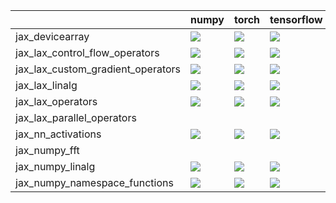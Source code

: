 |                                   | numpy                                                                                                                                                                  | torch                                                                                                                                                                  | tensorflow                                                                                                                                                             | jax                                                                                                                                                                    |
|:----------------------------------|:-----------------------------------------------------------------------------------------------------------------------------------------------------------------------|:-----------------------------------------------------------------------------------------------------------------------------------------------------------------------|:-----------------------------------------------------------------------------------------------------------------------------------------------------------------------|:-----------------------------------------------------------------------------------------------------------------------------------------------------------------------|
| jax_devicearray                   | <a href="https://github.com/unifyai/ivy/actions/runs/3520969183" rel="noopener noreferrer" target="_blank"><img src=https://img.shields.io/badge/-failure-red></a>     | <a href="https://github.com/unifyai/ivy/actions/runs/3520969183" rel="noopener noreferrer" target="_blank"><img src=https://img.shields.io/badge/-failure-red></a>     | <a href="https://github.com/unifyai/ivy/actions/runs/3520969183" rel="noopener noreferrer" target="_blank"><img src=https://img.shields.io/badge/-failure-red></a>     | <a href="https://github.com/unifyai/ivy/actions/runs/3520969183" rel="noopener noreferrer" target="_blank"><img src=https://img.shields.io/badge/-failure-red></a>     |
| jax_lax_control_flow_operators    | <a href="https://github.com/unifyai/ivy/actions/runs/3467605051" rel="noopener noreferrer" target="_blank"><img src=https://img.shields.io/badge/-success-success></a> | <a href="https://github.com/unifyai/ivy/actions/runs/3467605051" rel="noopener noreferrer" target="_blank"><img src=https://img.shields.io/badge/-success-success></a> | <a href="https://github.com/unifyai/ivy/actions/runs/3467605051" rel="noopener noreferrer" target="_blank"><img src=https://img.shields.io/badge/-success-success></a> | <a href="https://github.com/unifyai/ivy/actions/runs/3467605051" rel="noopener noreferrer" target="_blank"><img src=https://img.shields.io/badge/-success-success></a> |
| jax_lax_custom_gradient_operators | <a href="https://github.com/unifyai/ivy/actions/runs/3467605051" rel="noopener noreferrer" target="_blank"><img src=https://img.shields.io/badge/-success-success></a> | <a href="https://github.com/unifyai/ivy/actions/runs/3467605051" rel="noopener noreferrer" target="_blank"><img src=https://img.shields.io/badge/-success-success></a> | <a href="https://github.com/unifyai/ivy/actions/runs/3467605051" rel="noopener noreferrer" target="_blank"><img src=https://img.shields.io/badge/-success-success></a> | <a href="https://github.com/unifyai/ivy/actions/runs/3467605051" rel="noopener noreferrer" target="_blank"><img src=https://img.shields.io/badge/-success-success></a> |
| jax_lax_linalg                    | <a href="https://github.com/unifyai/ivy/actions/runs/3467605051" rel="noopener noreferrer" target="_blank"><img src=https://img.shields.io/badge/-failure-red></a>     | <a href="https://github.com/unifyai/ivy/actions/runs/3467605051" rel="noopener noreferrer" target="_blank"><img src=https://img.shields.io/badge/-failure-red></a>     | <a href="https://github.com/unifyai/ivy/actions/runs/3467605051" rel="noopener noreferrer" target="_blank"><img src=https://img.shields.io/badge/-failure-red></a>     | <a href="https://github.com/unifyai/ivy/actions/runs/3467605051" rel="noopener noreferrer" target="_blank"><img src=https://img.shields.io/badge/-failure-red></a>     |
| jax_lax_operators                 | <a href="https://github.com/unifyai/ivy/actions/runs/3526708880" rel="noopener noreferrer" target="_blank"><img src=https://img.shields.io/badge/-failure-red></a>     | <a href="https://github.com/unifyai/ivy/actions/runs/3526708880" rel="noopener noreferrer" target="_blank"><img src=https://img.shields.io/badge/-failure-red></a>     | <a href="https://github.com/unifyai/ivy/actions/runs/3526708880" rel="noopener noreferrer" target="_blank"><img src=https://img.shields.io/badge/-failure-red></a>     | <a href="https://github.com/unifyai/ivy/actions/runs/3526708880" rel="noopener noreferrer" target="_blank"><img src=https://img.shields.io/badge/-failure-red></a>     |
| jax_lax_parallel_operators        |                                                                                                                                                                        |                                                                                                                                                                        |                                                                                                                                                                        |                                                                                                                                                                        |
| jax_nn_activations                | <a href="https://github.com/unifyai/ivy/actions/runs/3467605051" rel="noopener noreferrer" target="_blank"><img src=https://img.shields.io/badge/-failure-red></a>     | <a href="https://github.com/unifyai/ivy/actions/runs/3467605051" rel="noopener noreferrer" target="_blank"><img src=https://img.shields.io/badge/-failure-red></a>     | <a href="https://github.com/unifyai/ivy/actions/runs/3467605051" rel="noopener noreferrer" target="_blank"><img src=https://img.shields.io/badge/-failure-red></a>     | <a href="https://github.com/unifyai/ivy/actions/runs/3467605051" rel="noopener noreferrer" target="_blank"><img src=https://img.shields.io/badge/-failure-red></a>     |
| jax_numpy_fft                     |                                                                                                                                                                        |                                                                                                                                                                        |                                                                                                                                                                        |                                                                                                                                                                        |
| jax_numpy_linalg                  | <a href="https://github.com/unifyai/ivy/actions/runs/3528654404" rel="noopener noreferrer" target="_blank"><img src=https://img.shields.io/badge/-failure-red></a>     | <a href="https://github.com/unifyai/ivy/actions/runs/3528654404" rel="noopener noreferrer" target="_blank"><img src=https://img.shields.io/badge/-failure-red></a>     | <a href="https://github.com/unifyai/ivy/actions/runs/3528654404" rel="noopener noreferrer" target="_blank"><img src=https://img.shields.io/badge/-failure-red></a>     | <a href="https://github.com/unifyai/ivy/actions/runs/3528654404" rel="noopener noreferrer" target="_blank"><img src=https://img.shields.io/badge/-failure-red></a>     |
| jax_numpy_namespace_functions     | <a href="https://github.com/unifyai/ivy/actions/runs/3542454054" rel="noopener noreferrer" target="_blank"><img src=https://img.shields.io/badge/-failure-red></a>     | <a href="https://github.com/unifyai/ivy/actions/runs/3542454054" rel="noopener noreferrer" target="_blank"><img src=https://img.shields.io/badge/-failure-red></a>     | <a href="https://github.com/unifyai/ivy/actions/runs/3542454054" rel="noopener noreferrer" target="_blank"><img src=https://img.shields.io/badge/-failure-red></a>     | <a href="https://github.com/unifyai/ivy/actions/runs/3542454054" rel="noopener noreferrer" target="_blank"><img src=https://img.shields.io/badge/-success-success></a> |